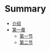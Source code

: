 # Summary

* [介绍](README.md)
* [第一章](di-yi-zhang.md)
  * [第一节](di-yi-jie.md)
  * [第二节](di-er-jie.md)

